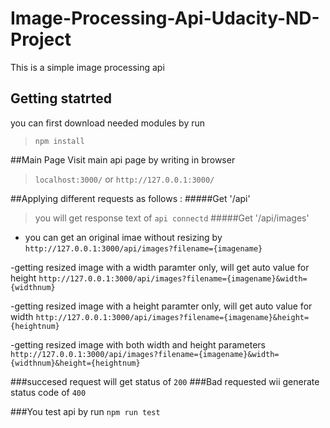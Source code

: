 # Image-Processing-Api-Udacity-ND-Project
This is a simple image processing api

## Getting statrted
you can first download needed modules by run 
> `npm install`

##Main Page
Visit main api page by writing in browser
> `localhost:3000/` or `http://127.0.0.1:3000/` 

##Applying different requests as follows :
#####Get '/api'
> you will get response text of `api connectd`
#####Get '/api/images'
- you can get an original imae without resizing by 
`http://127.0.0.1:3000/api/images?filename={imagename}`

-getting resized image with a width paramter only, will get auto value for height
`http://127.0.0.1:3000/api/images?filename={imagename}&width={widthnum}`

-getting resized image with a height paramter only, will get auto value for width
`http://127.0.0.1:3000/api/images?filename={imagename}&height={heightnum}`

-getting resized image with both width and height parameters
`http://127.0.0.1:3000/api/images?filename={imagename}&width={widthnum}&height={heightnum}`

###succesed request will get status of `200`
###Bad  requested wii generate status code of `400`

###You test api by run `npm run test`
